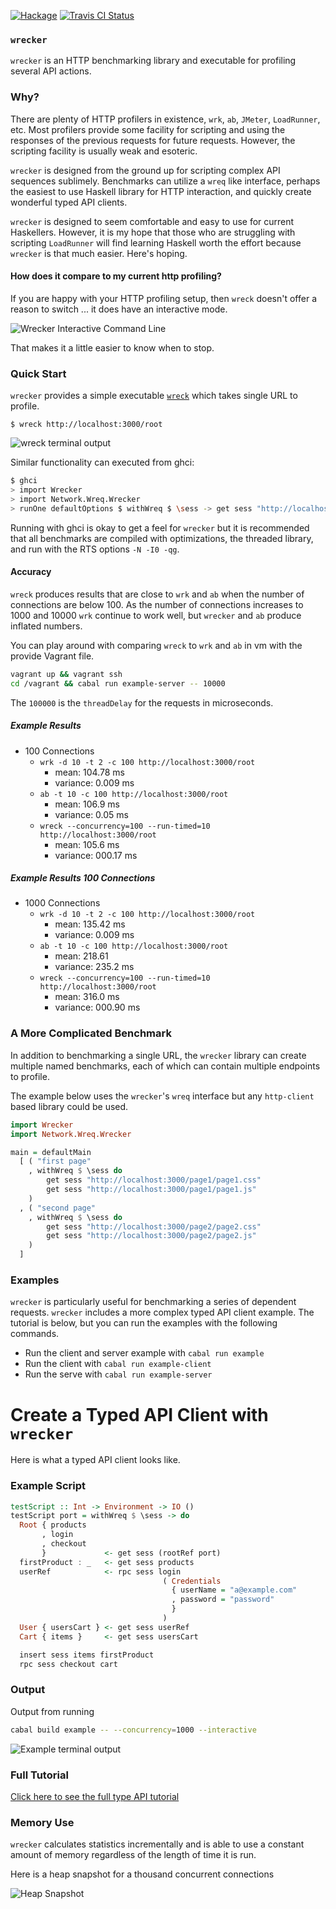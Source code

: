 [![Hackage](https://img.shields.io/hackage/v/wrecker.svg)](https://hackage.haskell.org/package/wrecker)
[![Travis CI Status](https://travis-ci.org/skedgeme/wrecker.svg?branch=master)](http://travis-ci.org/skedgeme/wrecker)


### `wrecker`
`wrecker` is an HTTP benchmarking library and executable for profiling several API actions.

### Why?

There are plenty of HTTP profilers in existence, `wrk`, `ab`, `JMeter`, `LoadRunner`, etc. Most profilers provide some facility for scripting and using the responses of the previous requests for future requests. However, the scripting facility is usually weak and esoteric.

`wrecker` is designed from the ground up for scripting complex API sequences sublimely. Benchmarks can utilize a `wreq` like interface, perhaps the easiest to use Haskell library for HTTP interaction, and quickly create wonderful typed API clients.

`wrecker` is designed to seem comfortable and easy to use for current Haskellers. However, it is my hope that those who are struggling with scripting `LoadRunner` will find learning Haskell worth the effort because `wrecker` is that much easier. Here's hoping.

#### How does it compare to my current http profiling?

If you are happy with your HTTP profiling setup, then `wreck` doesn't offer
a reason to switch ... it does have an interactive mode.

![Wrecker Interactive Command Line](/wreck-interactive.gif)

That makes it a little easier to know when to stop.

### Quick Start

`wrecker` provides a simple executable [`wreck`](/app/Main.hs) which takes single URL to profile.

```
$ wreck http://localhost:3000/root
```

![wreck terminal output](/wreck-example.gif?raw=true "wreck Terminal Output")

Similar functionality can executed from ghci:

```bash
$ ghci
> import Wrecker
> import Network.Wreq.Wrecker
> runOne defaultOptions $ withWreq $ \sess -> get sess "http://localhost:3000/root"
```

Running with ghci is okay to get a feel for `wrecker` but it is recommended
that all benchmarks are compiled with optimizations, the threaded library,
and run with the RTS options `-N -I0 -qg`.

#### Accuracy

`wreck` produces results that are close to `wrk` and `ab` when the number of
connections are below 100. As the number of connections increases to 1000 and
10000 `wrk` continue to work well, but `wrecker` and `ab` produce inflated numbers.

You can play around with comparing `wreck` to `wrk` and `ab` in vm with the provide Vagrant file.

```bash
vagrant up && vagrant ssh
cd /vagrant && cabal run example-server -- 10000
```

The `100000` is the `threadDelay` for the requests in microseconds.

##### Example Results
 - 100 Connections
   - `wrk -d 10 -t 2 -c 100 http://localhost:3000/root`
     - mean: 104.78 ms    
     - variance: 0.009 ms
   - `ab -t 10 -c 100 http://localhost:3000/root`
     - mean: 106.9 ms
     - variance: 0.05 ms
   - `wreck --concurrency=100 --run-timed=10 http://localhost:3000/root`
     - mean: 105.6 ms
     - variance: 000.17 ms
##### Example Results 100 Connections
 - 1000 Connections
   - `wrk -d 10 -t 2 -c 100 http://localhost:3000/root`
     - mean: 135.42 ms
     - variance: 0.009 ms
   - `ab -t 10 -c 100 http://localhost:3000/root`
     - mean: 218.61
     - variance: 235.2 ms
   - `wreck --concurrency=100 --run-timed=10 http://localhost:3000/root`
     - mean: 316.0 ms
     - variance: 000.90 ms


### A More Complicated Benchmark

In addition to benchmarking a single URL, the `wrecker` library can create
multiple named benchmarks, each of which can contain multiple endpoints to
profile.

The example below uses the `wrecker`'s `wreq` interface but any `http-client`
based library could be used.

```haskell
import Wrecker
import Network.Wreq.Wrecker

main = defaultMain
  [ ( "first page"
    , withWreq $ \sess do
        get sess "http://localhost:3000/page1/page1.css"
        get sess "http://localhost:3000/page1/page1.js"
    )
  , ( "second page"
    , withWreq $ \sess do
        get sess "http://localhost:3000/page2/page2.css"
        get sess "http://localhost:3000/page2/page2.js"
    )
  ]

```

### Examples

`wrecker` is particularly useful for benchmarking a series of dependent
requests. `wrecker` includes a more complex typed API client example. The tutorial is
below, but you can run the examples with the following commands.

 - Run the client and server example with `cabal run example`
 - Run the client with `cabal run example-client `
 - Run the serve with `cabal run example-server`

# Create a Typed API Client with `wrecker`

Here is what a typed API client looks like.

### Example Script

```haskell
testScript :: Int -> Environment -> IO ()
testScript port = withWreq $ \sess -> do
  Root { products
       , login
       , checkout
       }             <- get sess (rootRef port)
  firstProduct : _   <- get sess products
  userRef            <- rpc sess login
                                  ( Credentials
                                    { userName = "a@example.com"
                                    , password = "password"
                                    }
                                  )
  User { usersCart } <- get sess userRef
  Cart { items }     <- get sess usersCart

  insert sess items firstProduct
  rpc sess checkout cart
```

### Output

Output from running

```bash
cabal build example -- --concurrency=1000 --interactive
```

![Example terminal output](/examples/new-example.gif?raw=true "Example Terminal Output")

### Full Tutorial

[Click here to see the full type API tutorial](/examples/Client.md)

### Memory Use

`wrecker` calculates statistics incrementally and is able to use a constant
amount of memory regardless of the length of time it is run.

Here is a heap snapshot for a thousand concurrent connections

![Heap Snapshot](/memoryProfile.png?raw=true "Heap Snapshot")
